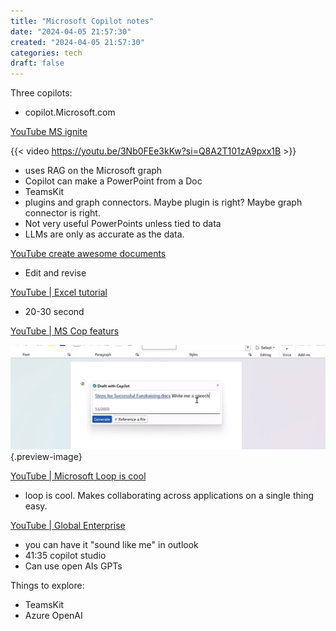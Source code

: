 ```yaml
---
title: "Microsoft Copilot notes"
date: "2024-04-05 21:57:30"  
created: "2024-04-05 21:57:30"
categories: tech  
draft: false
---
```

Three copilots:

- copilot.Microsoft.com


[YouTube MS ignite](https://youtu.be/3Nb0FEe3kKw?si=Q8A2T101zA9pxx1B)

{{< video https://youtu.be/3Nb0FEe3kKw?si=Q8A2T101zA9pxx1B >}} 

- uses RAG on the Microsoft graph 
- Copilot can make a PowerPoint from a Doc
- TeamsKit
- plugins and graph connectors. Maybe plugin is right? Maybe graph connector is right. 
- Not very useful PowerPoints unless tied to data 
- LLMs are only as accurate as the data. 


[YouTube create awesome documents](https://youtu.be/7JRaFAYSOgI?si=9NrnsVCO0rGrlAHh)

-  Edit and revise 

[YouTube | Excel tutorial](https://youtu.be/_nf56aMPdZE?si=Z6UR5qKPOvKb4y4d)

- 20-30 second 

[YouTube | MS Cop featurs](https://youtu.be/AhywEEHg6Es?si=PDLQGwIJgaBxivbz)

![Write speech](../img/screenshot-write-speech-from-doc.jpeg){.preview-image}

[YouTube | Microsoft Loop is cool](https://youtu.be/oYijejDXLZQ?si=J-08luV6mNJPEgIU)

- loop is cool. Makes collaborating across applications on a single thing easy. 

[YouTube | Global Enterprise](https://youtu.be/Xv_TmtRLHJY?si=H1N_UkWSli2xLJsG)

- you can have it "sound like me" in outlook
- 41:35 copilot studio
- Can use open AIs GPTs 


Things to explore:

- TeamsKit
- Azure OpenAI